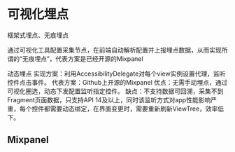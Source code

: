 # 可视化埋点

框架式埋点、无痕埋点

通过可视化工具配置采集节点，在前端自动解析配置并上报埋点数据，从而实现所谓的“无痕埋点”，代表方案是已经开源的Mixpanel

动态埋点
实现方案：利用AccessibilityDelegate对每个view实例设置代理，监听控件点击事件。
代表方案：Github上开源的Mixpanel
优点：无需手动埋点，通过可视化圈选，动态下发配置监听指定控件。
缺点：不支持数据可回溯，采集不到Fragment页面数据，只支持API 14及以上，同时该监听方式对app性能影响严重，每个控件都需要动态绑定，在界面变更时，需要重新刷新ViewTree，效率低下。

## Mixpanel

